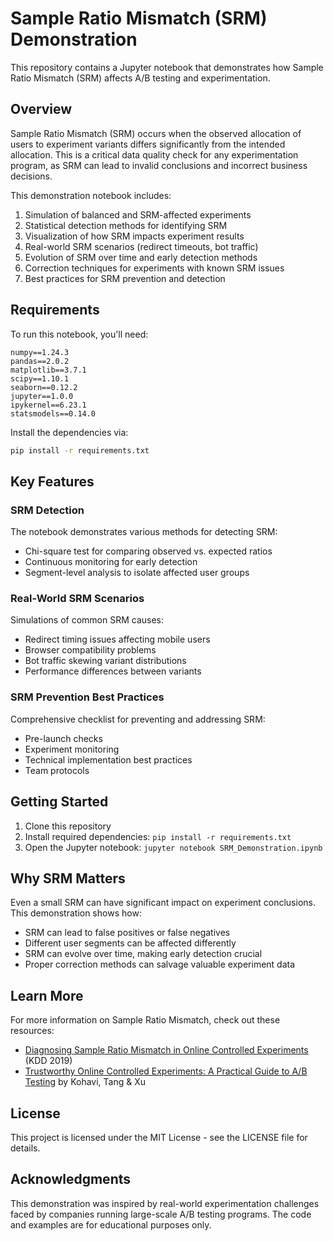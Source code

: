 # Sample Ratio Mismatch (SRM) Demonstration

This repository contains a Jupyter notebook that demonstrates how Sample Ratio Mismatch (SRM) affects A/B testing and experimentation.

## Overview

Sample Ratio Mismatch (SRM) occurs when the observed allocation of users to experiment variants differs significantly from the intended allocation. This is a critical data quality check for any experimentation program, as SRM can lead to invalid conclusions and incorrect business decisions.

This demonstration notebook includes:

1. Simulation of balanced and SRM-affected experiments
2. Statistical detection methods for identifying SRM
3. Visualization of how SRM impacts experiment results
4. Real-world SRM scenarios (redirect timeouts, bot traffic)
5. Evolution of SRM over time and early detection methods
6. Correction techniques for experiments with known SRM issues
7. Best practices for SRM prevention and detection

## Requirements

To run this notebook, you'll need:

```
numpy==1.24.3
pandas==2.0.2
matplotlib==3.7.1
scipy==1.10.1
seaborn==0.12.2
jupyter==1.0.0
ipykernel==6.23.1
statsmodels==0.14.0
```

Install the dependencies via:

```bash
pip install -r requirements.txt
```

## Key Features

### SRM Detection

The notebook demonstrates various methods for detecting SRM:
- Chi-square test for comparing observed vs. expected ratios
- Continuous monitoring for early detection
- Segment-level analysis to isolate affected user groups

### Real-World SRM Scenarios

Simulations of common SRM causes:
- Redirect timing issues affecting mobile users
- Browser compatibility problems
- Bot traffic skewing variant distributions
- Performance differences between variants

### SRM Prevention Best Practices

Comprehensive checklist for preventing and addressing SRM:
- Pre-launch checks
- Experiment monitoring
- Technical implementation best practices
- Team protocols

## Getting Started

1. Clone this repository
2. Install required dependencies: `pip install -r requirements.txt`
3. Open the Jupyter notebook: `jupyter notebook SRM_Demonstration.ipynb`

## Why SRM Matters

Even a small SRM can have significant impact on experiment conclusions. This demonstration shows how:
- SRM can lead to false positives or false negatives
- Different user segments can be affected differently
- SRM can evolve over time, making early detection crucial
- Proper correction methods can salvage valuable experiment data

## Learn More

For more information on Sample Ratio Mismatch, check out these resources:

- [Diagnosing Sample Ratio Mismatch in Online Controlled Experiments](https://www.kdd.org/kdd2019/accepted-papers/view/diagnosing-sample-ratio-mismatch-in-online-controlled-experiments) (KDD 2019)
- [Trustworthy Online Controlled Experiments: A Practical Guide to A/B Testing](https://experimentguide.com/) by Kohavi, Tang & Xu

## License

This project is licensed under the MIT License - see the LICENSE file for details.

## Acknowledgments

This demonstration was inspired by real-world experimentation challenges faced by companies running large-scale A/B testing programs. The code and examples are for educational purposes only.
